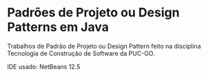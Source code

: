 # Padrões de Projeto ou Design Patterns em Java
Trabalhos de Padrão de Projeto ou Design Pattern feito na disciplina Tecnologia de Construção de Software da PUC-GO.

IDE usado: NetBeans 12.5
